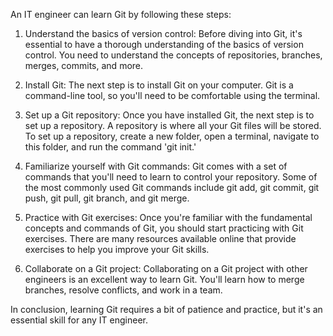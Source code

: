An IT engineer can learn Git by following these steps:

1. Understand the basics of version control: Before diving into Git, it's essential to have a thorough understanding of the basics of version control. You need to understand the concepts of repositories, branches, merges, commits, and more.

2. Install Git: The next step is to install Git on your computer. Git is a command-line tool, so you'll need to be comfortable using the terminal.

3. Set up a Git repository: Once you have installed Git, the next step is to set up a repository. A repository is where all your Git files will be stored. To set up a repository, create a new folder, open a terminal, navigate to this folder, and run the command 'git init.'

4. Familiarize yourself with Git commands: Git comes with a set of commands that you'll need to learn to control your repository. Some of the most commonly used Git commands include git add, git commit, git push, git pull, git branch, and git merge.

5. Practice with Git exercises: Once you're familiar with the fundamental concepts and commands of Git, you should start practicing with Git exercises. There are many resources available online that provide exercises to help you improve your Git skills.

6. Collaborate on a Git project: Collaborating on a Git project with other engineers is an excellent way to learn Git. You'll learn how to merge branches, resolve conflicts, and work in a team.

In conclusion, learning Git requires a bit of patience and practice, but it's an essential skill for any IT engineer.
